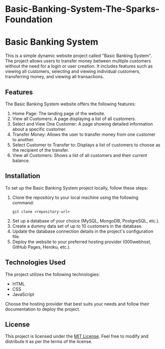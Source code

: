 # Basic-Banking-System-The-Sparks-Foundation

# Basic Banking System

This is a simple dynamic website project called "Basic Banking System". The project allows users to transfer money between multiple customers without the need for a login or user creation. It includes features such as viewing all customers, selecting and viewing individual customers, transferring money, and viewing all transactions.



## Features

The Basic Banking System website offers the following features:

1. Home Page: The landing page of the website.
2. View all Customers: A page displaying a list of all customers.
3. Select and View One Customer: A page showing detailed information about a specific customer.
4. Transfer Money: Allows the user to transfer money from one customer to another.
5. Select Customer to Transfer to: Displays a list of customers to choose as the recipient of the transfer.
6. View all Customers: Shows a list of all customers and their current balance.

## Installation

To set up the Basic Banking System project locally, follow these steps:

1. Clone the repository to your local machine using the following command:
   ```
   git clone <repository-url>
   ```
2. Set up a database of your choice (MySQL, MongoDB, PostgreSQL, etc.).
3. Create a dummy data set of up to 10 customers in the database.
4. Update the database connection details in the project's configuration file.
5. Deploy the website to your preferred hosting provider (000webhost, GitHub Pages, Heroku, etc.).

## Technologies Used

The project utilizes the following technologies:

- HTML
- CSS
- JavaScript

Choose the hosting provider that best suits your needs and follow their documentation to deploy the project.

## License

This project is licensed under the [MIT License](LICENSE). Feel free to modify and distribute it as per the terms of the license.


